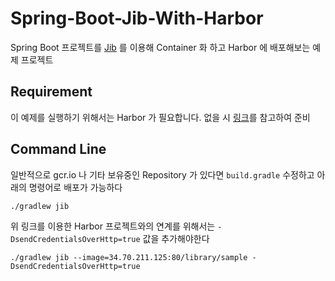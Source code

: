 # Spring-Boot-Jib-With-Harbor

Spring Boot 프로젝트를 [Jib](https://github.com/GoogleContainerTools/jib) 를 이용해 Container 화 하고 Harbor 에 배포해보는 예제 프로젝트

## Requirement

이 예제를 실행하기 위해서는 Harbor 가 필요합니다. 없을 시 [링크](https://github.com/lutics/Harbor-On-GCP)를 참고하여 준비

## Command Line

일반적으로 gcr.io 나 기타 보유중인 Repository 가 있다면 `build.gradle` 수정하고 아래의 명령어로 배포가 가능하다

```
./gradlew jib
```

위 링크를 이용한 Harbor 프로젝트와의 연계를 위해서는 `-DsendCredentialsOverHttp=true` 값을 추가해야한다

```
./gradlew jib --image=34.70.211.125:80/library/sample -DsendCredentialsOverHttp=true
```
